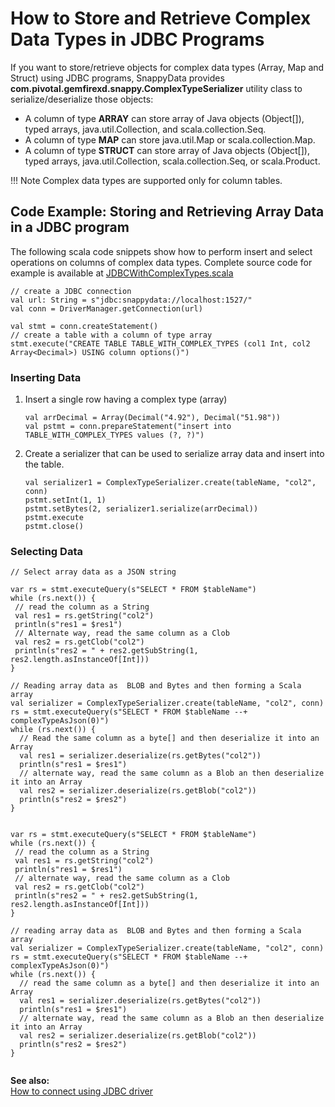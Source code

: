 # How to Store and Retrieve Complex Data Types in JDBC Programs

If you want to store/retrieve objects for complex data types (Array, Map and Struct) using JDBC programs, SnappyData provides **com.pivotal.gemfirexd.snappy.ComplexTypeSerializer** utility class to serialize/deserialize those objects:

*	A column of type **ARRAY** can store array of Java objects (Object[]), typed arrays, java.util.Collection, and scala.collection.Seq.
*	A column of type **MAP** can store java.util.Map or scala.collection.Map.
*	A column of type **STRUCT** can store array of Java objects (Object[]), typed arrays, java.util.Collection, scala.collection.Seq, or scala.Product.

!!! Note
	Complex data types are supported only for column tables.


## Code Example: Storing and Retrieving Array Data in a JDBC program

The following scala code snippets show how to perform insert and select operations on columns of complex data types. Complete source code for example is available at [JDBCWithComplexTypes.scala](https://github.com/SnappyDataInc/snappydata/blob/master/examples/src/main/scala/org/apache/spark/examples/snappydata/JDBCWithComplexTypes.scala) 

```
// create a JDBC connection
val url: String = s"jdbc:snappydata://localhost:1527/"
val conn = DriverManager.getConnection(url)

val stmt = conn.createStatement()
// create a table with a column of type array
stmt.execute("CREATE TABLE TABLE_WITH_COMPLEX_TYPES (col1 Int, col2 Array<Decimal>) USING column options()")
```

### Inserting Data

1.	Insert a single row having a complex type (array)

		val arrDecimal = Array(Decimal("4.92"), Decimal("51.98"))
		val pstmt = conn.prepareStatement("insert into TABLE_WITH_COMPLEX_TYPES values (?, ?)")

2.	Create a serializer that can be used to serialize array data and insert into the table.
    
        val serializer1 = ComplexTypeSerializer.create(tableName, "col2", conn)
        pstmt.setInt(1, 1)
        pstmt.setBytes(2, serializer1.serialize(arrDecimal))
        pstmt.execute
        pstmt.close()

### Selecting Data

```
// Select array data as a JSON string
 
var rs = stmt.executeQuery(s"SELECT * FROM $tableName")
while (rs.next()) {
 // read the column as a String
 val res1 = rs.getString("col2")
 println(s"res1 = $res1")
 // Alternate way, read the same column as a Clob
 val res2 = rs.getClob("col2")
 println(s"res2 = " + res2.getSubString(1, res2.length.asInstanceOf[Int]))
}

// Reading array data as  BLOB and Bytes and then forming a Scala array
val serializer = ComplexTypeSerializer.create(tableName, "col2", conn)
rs = stmt.executeQuery(s"SELECT * FROM $tableName --+ complexTypeAsJson(0)")
while (rs.next()) {
  // Read the same column as a byte[] and then deserialize it into an Array
  val res1 = serializer.deserialize(rs.getBytes("col2"))
  println(s"res1 = $res1")
  // alternate way, read the same column as a Blob an then deserialize it into an Array
  val res2 = serializer.deserialize(rs.getBlob("col2"))
  println(s"res2 = $res2")
}


var rs = stmt.executeQuery(s"SELECT * FROM $tableName")
while (rs.next()) {
 // read the column as a String
 val res1 = rs.getString("col2")
 println(s"res1 = $res1")
 // alternate way, read the same column as a Clob
 val res2 = rs.getClob("col2")
 println(s"res2 = " + res2.getSubString(1, res2.length.asInstanceOf[Int]))
}

// reading array data as  BLOB and Bytes and then forming a Scala array
val serializer = ComplexTypeSerializer.create(tableName, "col2", conn)
rs = stmt.executeQuery(s"SELECT * FROM $tableName --+ complexTypeAsJson(0)")
while (rs.next()) {
  // read the same column as a byte[] and then deserialize it into an Array
  val res1 = serializer.deserialize(rs.getBytes("col2"))
  println(s"res1 = $res1")
  // alternate way, read the same column as a Blob an then deserialize it into an Array
  val res2 = serializer.deserialize(rs.getBlob("col2"))
  println(s"res2 = $res2")
}


```

**See also:**</br>[How to connect using JDBC driver](/howto/connect_using_jdbc_driver.md)
